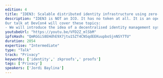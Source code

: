 ```yaml
---
edition: 4
title: "IDEN3: Scalable distributed identity infrastructure using zero-knowledge proofs to guarantee privacy"
description: "IDEN3 is NOT an ICO. It has no token at all. It is an open source permissionless identity layer built on top of Ethereum that we expect many projects will be able to use as a foundational layer for their own identity solution. It is a simple system that allows any identity to make a claim about any other identity.
Our talk at DevCon4 will cover these topics:
- We will introduce the idea of a decentralised identity management system and the challenges and needs for this solution. We will explain how IDEN3 can deploy millions of identities on blockchain without almost any expenditure of gas, allowing the system to scale to become a global solution with Ethereum as it is today. We will show how the claims are managed off-chain and validated on-chain and off-chain. We will explain how to generate proofs to validate claims that are valid only for a specific recipient and not reusable. We will show how to create proofs of those claims anonymously without revealing unnecessary data by using zero knowledge proofs. Finally we will talk about the status of the current development, our roadmap, milestones, the team, etc."
youtubeUrl: "https://youtu.be/VFD2Z_mlSbM"
ipfsHash: "QmRGGiS8EHdhE9X7jtu15ZT4CNSqdEEKuupboSjnNSY7TU"
duration: 2054
expertise: "Intermediate"
type: "Talk"
track: "Privacy"
keywords: ['identity',' zkproofs',' proofs']
tags: ['Privacy']
speakers: ['Jordi Baylina']
---
```

